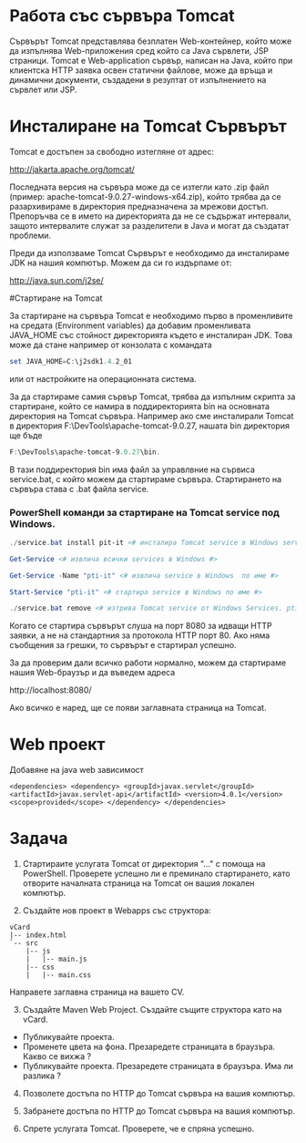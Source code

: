 # Работа със сървъра Tomcat 

Сървърът Tomcat представлява безплатен Web-контейнер, който може да изпълнява Web-приложения сред който са Java сървлети, JSP страници. 
Tomcat е Web-application сървър, написан на Java, който при клиентска HTTP заявка освен статични файлове, може да връща и динамични 
документи, създадени в резултат от изпълнението на сървлет или JSP.

# Инсталиране на Tomcat Сървърът 

Tomcat е достъпен за свободно изтегляне от адрес: 

http://jakarta.apache.org/tomcat/

Последната версия на сървъра може да се изтегли като .zip файл (пример: apache-tomcat-9.0.27-windows-x64.zip), който трябва да се
разархивираме в директория предназначена за мрежови достъп. Препоръчва се в името на директорията да не се съдържат интервали, 
защото интервалите служат за разделители в Java и могат да създатат проблеми. 

Преди да използваме Tomcat Сървърът е необходимо да инсталираме JDK на нашия компютър. Можем да си го издърпаме от:

http://java.sun.com/j2se/ 

#Стартиране на Tomcat 

За стартиране на сървъра Tomcat е необходимо първо в променливите на средата (Environment variables) да добавим променливата JAVA_HOME 
със стойност директорията където е инсталиран JDK. Това може да стане например от конзолата с командата 

``` PowerShell
set JAVA_HOME=C:\j2sdk1.4.2_01
```

или от настройките на операционната система. 

За да стартираме самия сървър Tomcat, трябва да изпълним скрипта за стартиране, който се намира в поддиректорията bin на основната 
директория на Tomcat сървъра. Например ако сме инсталирали Tomcat в директория F:\DevTools\apache-tomcat-9.0.27, нашата bin директория 
ще бъде 

``` PowerShell
F:\DevTools\apache-tomcat-9.0.27\bin. 
```

В тази поддиректория bin има файл за управлвние на сървиса service.bat, с който можем да стартираме сървъра. Стартирането на сървъра става с .bat файла service. 

### PowerShell команди за стартиране на Tomcat service под Windows.

``` PowerShell
./service.bat install pit-it <# инсталира Tomcat service в Windows services. pti-it - името на услугата в Windows #>

Get-Service <# извлича всички services в Windows #>

Get-Service -Name "pti-it" <# извлича service в Windows  по име #>

Start-Service "pti-it" <# стартира service в Windows по име #>

./service.bat remove <# изтрива Tomcat service от Windows Services. pti-it - името на услугата в Windows #>

```

Когато се стартира сървърът слуша на порт 8080 за идващи HTTP заявки, а не на стандартния за протокола HTTP порт 80. Ако няма съобщения за грешки, то сървърът е стартирал успешно. 

За да проверим дали всичко работи нормално, можем да стартираме нашия Web-браузър и да въведем адреса 

http://localhost:8080/

Ако всичко е наред, ще се появи заглавната страница на Tomcat. 

# Web проект

Добавяне на java web зависимост 

``
  <dependencies>
    <dependency>
	    <groupId>javax.servlet</groupId>
	    <artifactId>javax.servlet-api</artifactId>
	    <version>4.0.1</version>
	    <scope>provided</scope>
    </dependency>
  </dependencies>
``

# Задача

1. Стартираите услугата Tomcat от директория "..." с помоща на PowerShell. Проверете успешно ли е преминало стартирането, като отворите началната страница на Tomcat он вашия локален компютър.

2. Създайте нов проект в Webapps със структора:

```
vCard
|-- index.html
`-- src
    |-- js
    |   |-- main.js
    |-- css
    |   |-- main.css
```

Направете заглавна страница на вашето CV.

3. Създайте Maven Web Project. Създайте същите структора като на vCard. 
- Публикувайте проекта.
- Променете цвета на фона. Презаредете страницата в браузъра. Какво се вихжа ? 
- Публикувайте проекта. Презаредете страницата в браузъра. Има ли разлика ? 

4. Позволете достъпа по HTTP до Tomcat сървъра на вашия компютър.

5. Забранете достъпа по HTTP до Tomcat сървъра на вашия компютър.

6. Спрете услугата Tomcat. Проверете, че е спряна успешно.
